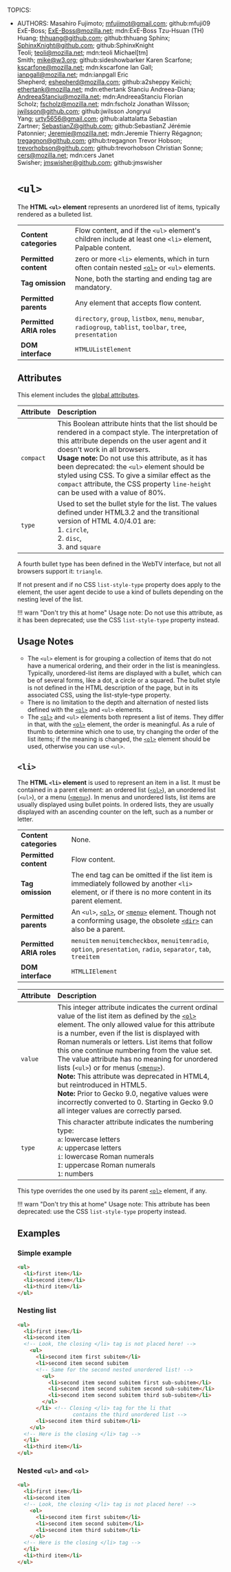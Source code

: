 TOPICS: <ul>
        <li>
AUTHORS: Masahiro Fujimoto; mfujimot@gmail.com; github:mfuji09
         ExE-Boss; ExE-Boss@mozilla.net; mdn:ExE-Boss
         Tzu-Hsuan (TH) Huang; thhuang@github.com; github:thhuang
         Sphinx; SphinxKnight@github.com; github:SphinxKnight
         Teoli; teoli@mozilla.net; mdn:teoli
         Michael[tm] Smith; mike@w3.org; github:sideshowbarker
         Karen Scarfone; kscarfone@mozilla.net; mdn:kscarfone
         Ian Gall; ianpgall@mozilla.net; mdn:ianpgall
         Eric Shepherd; eshepherd@mozilla.com; github:a2sheppy
         Keiichi; ethertank@mozilla.net; mdn:ethertank
         Stanciu Andreea-Diana; AndreeaStanciu@mozilla.net; mdn:AndreeaStanciu
         Florian Scholz; fscholz@mozilla.net; mdn:fscholz
         Jonathan Wilsson; jwilsson@github.com; github:jwilsson
         Jongryul Yang; urty5656@gmail.com; github:alattalatta
         Sebastian Zartner; SebastianZ@github.com; github:SebastianZ
         Jérémie Patonnier; Jeremie@mozilla.net; mdn:Jeremie
         Thierry Régagnon; tregagnon@github.com; github:tregagnon
         Trevor Hobson; trevorhobson@github.com; github:trevorhobson
         Christian Sonne; cers@mozilla.net; mdn:cers
         Janet Swisher; jmswisher@github.com; github:jmswisher

# `<ul>`

The **HTML `<ul>` element** represents an unordered list of items, typically rendered as a bulleted list.

|  |  |
| :-- | :-- |
| **Content categories** | Flow content, and if the `<ul>` element's children include at least one `<li>` element, Palpable content.
| **Permitted content** | zero or more `<li>` elements, which in turn often contain nested [`<ol>`](/en/webfrontend/<ol>) or `<ul>` elements.
| **Tag omission** | None, both the starting and ending tag are mandatory.
| **Permitted parents** | Any element that accepts flow content.
| **Permitted ARIA roles** | `directory`, `group`, `listbox`, `menu`, `menubar`, `radiogroup`, `tablist`, `toolbar`, `tree`, `presentation` |
| **DOM interface** | `HTMLUListElement` |

## Attributes

This element includes the [global attributes](/en/webfrontend/HTML_Global_Attributes).

| Attribute | Description |
| :-- | :-- |
| `compact` | This Boolean attribute hints that the list should be rendered in a compact style. The interpretation of this attribute depends on the user agent and it doesn't work in all browsers.<br>**Usage note:** Do not use this attribute, as it has been deprecated: the `<ul>` element should be styled using CSS. To give a similar effect as the `compact` attribute, the CSS property `line-height` can be used with a value of 80%.
| `type` | Used to set the bullet style for the list. The values defined under HTML3.2 and the transitional version of HTML 4.0/4.01 are:<br>1. `circle`,<br>2. `disc`,<br>3. and `square`

A fourth bullet type has been defined in the WebTV interface, but not all browsers support it: `triangle`.

If not present and if no CSS `list-style-type` property does apply to the element,
the user agent decide to use a kind of bullets depending on the nesting level of the list.

!!! warn "Don't try this at home"
    Usage note: Do not use this attribute, as it has been deprecated; use the CSS
    `list-style-type` property instead.

## Usage Notes

- The `<ul>` element is for grouping a collection of items that do not have a numerical ordering,
and their order in the list is meaningless. Typically, unordered-list items are displayed with a
bullet, which can be of several forms, like a dot, a circle or a squared. The bullet style is
not defined in the HTML description of the page, but in its associated CSS,
using the list-style-type property.
- There is no limitation to the depth and alternation of nested lists defined with the [`<ol>`](/en/webfrontend/<ol>)
and `<ul>` elements.
- The [`<ol>`](/en/webfrontend/<ol>) and `<ul>` elements both represent a list of items.
They differ in that, with the [`<ol>`](/en/webfrontend/<ol>) element, the order is meaningful.
As a rule of thumb to determine which one to use,
try changing the order of the list items; if the meaning is changed,
the [`<ol>`](/en/webfrontend/<ol>) element should be used, otherwise you can use `<ul>`.

## `<li>`

The **HTML `<li>` element** is used to represent an item in a list. It must be contained in a
parent element: an ordered list ([`<ol>`](/en/webfrontend/<ol>)), an unordered list (`<ul>`), or a menu
([`<menu>`](/en/webfrontend/<menu>)). In menus and unordered lists,
list items are usually displayed using bullet points.
In ordered lists, they are usually displayed with an ascending counter on the left,
such as a number or letter.

|  |  |
| :-- | :-- |
| **Content categories** | None. |
| **Permitted content** | Flow content. |
| **Tag omission** | The end tag can be omitted if the list item is immediately followed by another `<li>` element, or if there is no more content in its parent element. |
| **Permitted parents** | An `<ul>`, [`<ol>`](/en/webfrontend/<ol>), or [`<menu>`](/en/webfrontend/<menu>) element. Though not a conforming usage, the obsolete [`<dir>`](/en/webfrontend/<dir>) can also be a parent. |
| **Permitted ARIA roles** | `menuitem` `menuitemcheckbox`, `menuitemradio`, `option`, `presentation`, `radio`, `separator`, `tab`, `treeitem` |
| **DOM interface** | `HTMLLIElement` |

| Attribute | Description |
| :-- | :-- |
| `value` | This integer attribute indicates the current ordinal value of the list item as defined by the [`<ol>`](/en/webfrontend/<ol>) element. The only allowed value for this attribute is a number, even if the list is displayed with Roman numerals or letters. List items that follow this one continue numbering from the value set. The value attribute has no meaning for unordered lists (`<ul>`) or for menus ([`<menu>`](/en/webfrontend/<menu>)).<br>**Note:** This attribute was deprecated in HTML4, but reintroduced in HTML5.<br>**Note:** Prior to Gecko 9.0, negative values were incorrectly converted to 0. Starting in Gecko 9.0 all integer values are correctly parsed.
| `type` | This character attribute indicates the numbering type:<br>`a`: lowercase letters<br>`A`: uppercase letters<br>`i`: lowercase Roman numerals<br>`I`: uppercase Roman numerals<br>`1`: numbers
  
This type overrides the one used by its parent [`<ol>`](/en/webfrontend/<ol>) element, if any.

!!! warn "Don't try this at home"
    Usage note: This attribute has been deprecated: use the CSS `list-style-type` property instead.

## Examples

### Simple example

```html
<ul>
  <li>first item</li>
  <li>second item</li>
  <li>third item</li>
</ul>
```

### Nesting list

```html
<ul>
  <li>first item</li>
  <li>second item
  <!-- Look, the closing </li> tag is not placed here! -->
    <ul>
      <li>second item first subitem</li>
      <li>second item second subitem
      <!-- Same for the second nested unordered list! -->
        <ul>
          <li>second item second subitem first sub-subitem</li>
          <li>second item second subitem second sub-subitem</li>
          <li>second item second subitem third sub-subitem</li>
        </ul>
      </li> <!-- Closing </li> tag for the li that
                  contains the third unordered list -->
      <li>second item third subitem</li>
    </ul>
  <!-- Here is the closing </li> tag -->
  </li>
  <li>third item</li>
</ul>
```

### Nested `<ul>` and `<ol>`

```html
<ul>
  <li>first item</li>
  <li>second item
  <!-- Look, the closing </li> tag is not placed here! -->
    <ol>
      <li>second item first subitem</li>
      <li>second item second subitem</li>
      <li>second item third subitem</li>
    </ol>
  <!-- Here is the closing </li> tag -->
  </li>
  <li>third item</li>
</ul>
```
